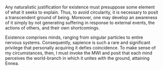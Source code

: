 Any naturalistic justification for existence must presuppose some element of what it seeks to explain. Thus, to avoid circularity, it is necessary to posit a transcendent ground of being. Moreover, one may develop an awareness of it simply by not generating suffering in response to external events, the actions of others, and their own shortcomings.

Existence comprises minds, ranging from singular particles to entire nervous systems. Consequently, sapience is such a rare and significant privilege that personally acquiring it defies coincidence. To make sense of my circumstances, then, I must invoke the MWI and posit that each mind perceives the world-branch in which it unites with the ground, attaining Ennea.
